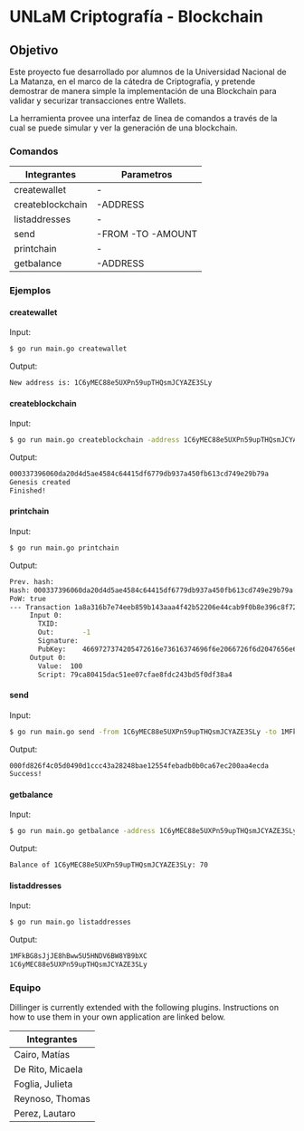# UNLaM Criptografía - Blockchain

## Objetivo

Este proyecto fue desarrollado por alumnos de la Universidad Nacional de La Matanza, en el marco de la cátedra de Criptografía, y pretende demostrar de manera simple la implementación de una Blockchain para validar y securizar transacciones entre Wallets.

La herramienta provee una interfaz de linea de comandos a través de la cual se puede simular y ver la generación de una blockchain.

### Comandos

| Integrantes | Parametros |
| ------ | ------ |
| createwallet | - |
| createblockchain | -ADDRESS |
| listaddresses | - |
| send | -FROM -TO -AMOUNT |
| printchain | - |
| getbalance | -ADDRESS |

### Ejemplos

#### createwallet

Input:

```sh
$ go run main.go createwallet
```

Output:
```sh
New address is: 1C6yMEC88e5UXPn59upTHQsmJCYAZE3SLy
```

#### createblockchain

Input:

```sh
$ go run main.go createblockchain -address 1C6yMEC88e5UXPn59upTHQsmJCYAZE3SLy
```

Output:
```sh
000337396060da20d4d5ae4584c64415df6779db937a450fb613cd749e29b79a
Genesis created
Finished!
```

#### printchain

Input:

```sh
$ go run main.go printchain
```

Output:
```sh
Prev. hash:
Hash: 000337396060da20d4d5ae4584c64415df6779db937a450fb613cd749e29b79a
PoW: true
--- Transaction 1a8a316b7e74eeb859b143aaa4f42b52206e44cab9f0b8e396c8f7246c73361b:
     Input 0:
       TXID:
       Out:       -1
       Signature:
       PubKey:    4669727374205472616e73616374696f6e2066726f6d2047656e65736973
     Output 0:
       Value:  100
       Script: 79ca80415dac51ee07cfae8fdc243bd5f0df38a4
```

#### send

Input:

```sh
$ go run main.go send -from 1C6yMEC88e5UXPn59upTHQsmJCYAZE3SLy -to 1MFkBG8sJjJE8hBww5U5HNDV6BW8YB9bXC -amount 30
```

Output:
```sh
000fd826f4c05d0490d1ccc43a28248bae12554febadb0b0ca67ec200aa4ecda
Success!
```

#### getbalance

Input:

```sh
$ go run main.go getbalance -address 1C6yMEC88e5UXPn59upTHQsmJCYAZE3SLy
```

Output:
```sh
Balance of 1C6yMEC88e5UXPn59upTHQsmJCYAZE3SLy: 70
```

#### listaddresses

Input:

```sh
$ go run main.go listaddresses
```

Output:
```sh
1MFkBG8sJjJE8hBww5U5HNDV6BW8YB9bXC
1C6yMEC88e5UXPn59upTHQsmJCYAZE3SLy
```

### Equipo

Dillinger is currently extended with the following plugins. Instructions on how to use them in your own application are linked below.

| Integrantes |
| ------ |
| Cairo, Matías |
| De Rito, Micaela |
| Foglia, Julieta |
| Reynoso, Thomas |
| Perez, Lautaro |
